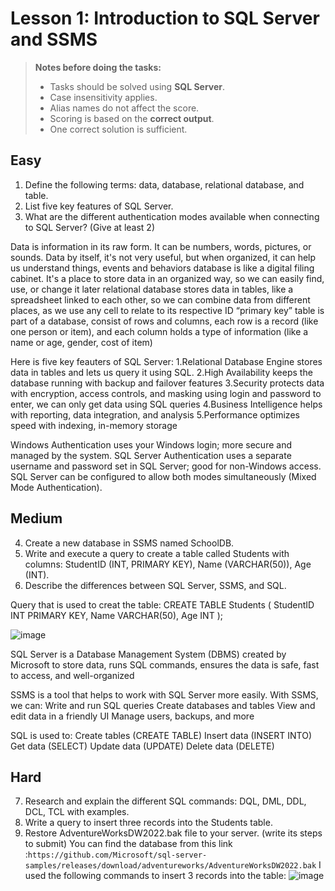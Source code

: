 # Lesson 1: Introduction to SQL Server and SSMS

> **Notes before doing the tasks:**
> - Tasks should be solved using **SQL Server**.
> - Case insensitivity applies.
> - Alias names do not affect the score.
> - Scoring is based on the **correct output**.
> - One correct solution is sufficient.

## Easy
1. Define the following terms: data, database, relational database, and table. 
2. List five key features of SQL Server.
3. What are the different authentication modes available when connecting to SQL Server? (Give at least 2)

Data is information in its raw form. It can be numbers, words, pictures, or sounds. Data by itself, it's not very useful, but when organized, it can help us understand things, events and behaviors
database is like a digital filing cabinet. It's a place to store data in an organized way, so we can easily find, use, or change it later
relational database stores data in tables, like a spreadsheet linked to each other, so we can combine data from different places, as we use any cell to relate to its respective ID “primary key”
table is part of a database, consist of rows and columns, each row is a record (like one person or item), and each column holds a type of information (like a name or age, gender, cost of item)

Here is five key feauters of SQL Server: 
1.Relational Database Engine stores data in tables and lets us query it using SQL.
2.High Availability keeps the database running with backup and failover features
3.Security protects data with encryption, access controls, and masking using login and password to enter, we can only get data using SQL queries 
4.Business Intelligence helps with reporting, data integration, and analysis
5.Performance optimizes speed with indexing, in-memory storage

Windows Authentication uses your Windows login; more secure and managed by the system.
SQL Server Authentication uses a separate username and password set in SQL Server; good for non-Windows access. SQL Server can be configured to allow both modes simultaneously (Mixed Mode Authentication).



## Medium
4. Create a new database in SSMS named SchoolDB.
5. Write and execute a query to create a table called Students with columns: StudentID (INT, PRIMARY KEY), Name (VARCHAR(50)), Age (INT).
6. Describe the differences between SQL Server, SSMS, and SQL.

Query that is used to creat the table: 
CREATE TABLE Students (
    StudentID INT PRIMARY KEY,
    Name VARCHAR(50),
    Age INT
);

![image](https://github.com/user-attachments/assets/cca0b2b7-3347-4a99-8218-cd66984f88ef)

SQL Server is a Database Management System (DBMS) created by Microsoft to 
store data, runs SQL commands, ensures the data is safe, fast to access, and well-organized

SSMS is a tool that helps to work with SQL Server more easily.
With SSMS, we can:
Write and run SQL queries
Create databases and tables
View and edit data in a friendly UI
Manage users, backups, and more

SQL is used to:
Create tables (CREATE TABLE)
Insert data (INSERT INTO)
Get data (SELECT)
Update data (UPDATE)
Delete data (DELETE)


## Hard
7. Research and explain the different SQL commands: DQL, DML, DDL, DCL, TCL with examples.
8. Write a query to insert three records into the Students table.
9. Restore AdventureWorksDW2022.bak file to your server. (write its steps to submit)
   You can find the database from this link :`https://github.com/Microsoft/sql-server-samples/releases/download/adventureworks/AdventureWorksDW2022.bak`
I used the following commands to insert 3 records into the table: 
![image](https://github.com/user-attachments/assets/11ee672d-c7f4-43a6-b8d1-804b23fa6971)


